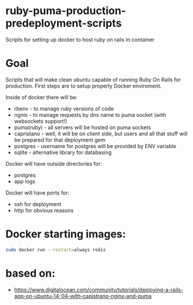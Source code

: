 # ruby-puma-production-predeployment-scripts
Scripts for setting up docker to host ruby on rails in container

# Goal
Scripts that will make clean ubuntu capable of running Ruby On Rails for production.
First steps are to setup properly Docker enviroment.

Inside of docker there will be:
 * rbenv - to manage ruby versions of code
 * ngnix - to manage requests by dns name to puma socket (with websockets support!)
 * puma(ruby) - all servers will be hosted on puma sockets
 * capristano - well, it will be on client side, but users and all that stuff will be prepared for that deployment gem
 * postgres - username for postgres will be provided by ENV variable
 * sqlite - alternative library for databasing
 
Docker will have outside directories for:
 * postgres
 * app logs

Docker will have ports for:
 * ssh for deployment
 * http for obvious reasons
 
 
# Docker starting images:
```bash
sudo docker run --restart=always redis
```

# based on:
 * https://www.digitalocean.com/community/tutorials/deploying-a-rails-app-on-ubuntu-14-04-with-capistrano-nginx-and-puma
